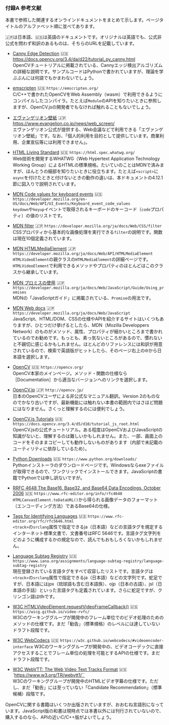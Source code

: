### 付録A 参考文献

本書で参照した関連するオンラインドキュメントをまとめて示します。ページタイトルのアルファベット順に並べてあります。

🇯🇵は日本語、🇺🇸は英語のドキュメントです。オリジナルは英語でも、公式非公式を問わず和訳のあるものは、そちらのURLを記載しています。

<!-- 国旗絵文字は絵文字コード2つからなる。Sublime Text 3 ではまだ対応していないが、ブラウザなら OK。🇯🇵 U+1F1EF U+1F1F5 🇺🇸 U+1F1FA U+1F1F8 -->

- [Canny Edge Detection](https://docs.opencv.org/3.4/da/d22/tutorial_py_canny.html "LINK") 🇺🇸 https://docs.opencv.org/3.4/da/d22/tutorial_py_canny.html  
OpenCVチュートリアルに掲載されている、Cannyエッジ検出アルゴリズムの詳細な説明です。サンプルコードはPythonで書かれていますが、理論を学ぶぶんには何語でもかまわないでしょう。

- [emscripten](https://emscripten.org/ "LINK") 🇺🇸 `https://emscripten.org/`  
C/C++で書かれたOpenCVをWeb Assembly（wasm）で利用できるようにコンパイルしたコンパイラ。たとえば`Module`のAPIを知りたいときに参照しますが、OpenCV.jsの開発者でもなければ触れることもないでしょう。

- [エヴァンゲリオン壁紙](https://www.evangelion.co.jp/news/web_screen/ "LINK") 🇯🇵 https://www.evangelion.co.jp/news/web_screen/  
エヴァンゲリオン公式が提供する、Web会議などで利用できる「エヴァンゲリオン壁紙」です。なお、「個人的利用を目的として提供しています。商業利用、企業宣伝等には利用できません」。

- [HTML Living Standard](https://html.spec.whatwg.org/ "LINK") 🇺🇸 `https://html.spec.whatwg.org/`  
Web技術を開発するWHATWG（Web Hypertext Application Technology Working Group）によるHTMLの標準規格。たいていのことはMDNで済みますが、ほんとうの細部を知りたいときに役立ちます。たとえば`<script>`に`async`を付けたときと付けないときの動作の違いは、本ドキュメントの4.12.1節に図入りで説明されています。

- [MDN Code values for keyboard events](https://developer.mozilla.org/en-US/docs/Web/API/UI_Events/Keyboard_event_code_values) 🇺🇸 `https://developer.mozilla.org/en-US/docs/Web/API/UI_Events/Keyboard_event_code_values`  
`keydown`や`keyup`イベントで取得されるキーボードのキーコード（`code`プロパティ）の値のリストです。

- [MDN filter](https://developer.mozilla.org/ja/docs/Web/CSS/filter) 🇯🇵 `https://developer.mozilla.org/ja/docs/Web/CSS/filter`  
CSSプロパティから基本的な画像処理を実行できる`filter`の説明です。関数は現在10個定義されています。  

- [MDN HTMLMediaElement](https://developer.mozilla.org/ja/docs/Web/API/HTMLMediaElement) 🇯🇵 `https://developer.mozilla.org/ja/docs/Web/API/HTMLMediaElement`  
`HTMLVideoElement`の親クラスの`HTMLMediaElement`の詳細ページです。`HTMLVideoElement`で利用できるメソッドやプロパティのほとんどはこのクラスから継承しています。

- [MDN プロミスの使用](https://developer.mozilla.org/ja/docs/Web/JavaScript/Guide/Using_promises "LINK") 🇯🇵 `https://developer.mozilla.org/ja/docs/Web/JavaScript/Guide/Using_promises`  
MDNの「JavaScriptガイド」に掲載されている、`Promise`の用法です。

<!-- 地球マーク 🌐 は U+1F310 -->
- [MDN Web docs](https://developer.mozilla.org/ja/docs/Web/JavaScript "LINK") 🇯🇵 `https://developer.mozilla.org/ja/docs/Web/JavaScript`  
JavaScript、HTML/DOM、CSSの仕様やAPIを紹介するサイトはいくつもありますが、ひとつだけ挙げるとしたら、MDN（Mozilla Developpers Network）のものがメソッド、属性、プロパティが細かいところまで書かれているのでお勧めです。もっとも、素っ気ないところがあるので、慣れないと不親切に感じるかもしれません。ほとんどのリファレンスには和訳が用意されているので、検索で英語版がヒットしたら、そのページ右上の🌐から日本語を選択します。

- [OpenCV](https://opencv.org/ "LINK") 🇺🇸 `https://opencv.org/`  
OpenCV本家のメインページ。メソッド・関数の仕様なら［Documentation］から適当なバージョンへのリンクを選択します。

- [OpenCV.jp](http://opencv.jp/ "LINK") 🇯🇵 `http://opencv.jp/`  
日本のOpenCVユーザによる非公式なマニュアル翻訳。Version 2のものなのでかなり古いですが、最新機能には触れない本書の範囲内ではさほど問題にはなりません。さくっと理解するのには便利でしょう。

- [OpenCV.js Tutorials](https://docs.opencv.org/3.4/d5/d10/tutorial_js_root.html "LINK") 🇺🇸 `https://docs.opencv.org/3.4/d5/d10/tutorial_js_root.html`  
OpenCV.jsの公式チュートリアル。ある程度はOpenCVおよびJavaScriptの知識がないと、理解するのは難しいかもしれません。また、一部、画面上のコードをそのままコピーしても動作しないものがあります（内部で未記載のユーティリティに依存しているため）。

- [Python Downloads](https://www.python.org/downloads/ "LINK") 🇺🇸 `https://www.python.org/downloads/`  
Pythonインストーラのダウンロードページです。Windowsならexeファイルが取得できるので、ワンクリックでインストールできます。JavaScriptの書籍でPythonでは申し訳ないですが。

- [RRFC 4648 The Base16, Base32, and Base64 Data Encodings, October 2006](https://www.rfc-editor.org/info/rfc4648 "LINK") 🇺🇸 `https://www.rfc-editor.org/info/rfc4648`  
`HTMLCanvasElement.toDataURL()`から得られる画像データのフォーマット（エンコーディング方法）であるBase64の仕様。

- [Tags for Identifying Languages](https://www.rfc-editor.org/rfc/rfc5646.html) 🇺🇸 `https://www.rfc-editor.org/rfc/rfc5646.html`  
`<track>`の`srclang`属性で指定できるja（日本語）などの言語タグを規定するインターネット標準文書で、文書番号はRFC 5646です。言語タグ文字列をどのように構成するかの規定なので、読んでもおもしろくないかもしれません。

- [Language Subtag Registry](https://www.iana.org/assignments/language-subtag-registry/language-subtag-registry) 🇺🇸 `https://www.iana.org/assignments/language-subtag-registry/language-subtag-registry`  
現在登録されている言語タグをすべて収容したリストです。言語タグは`<track>`の`srclang`属性で指定できるja（日本語）などの文字列です。蛇足ですが、日本語にはjpx（琉球語も含む日本語族）、ojp（日本の古語）、jsl（日本語の手話）といった言語タグも定義されています。さらに蛇足ですが、クリンゴン語はtlhです。

- [W3C HTMLVideoElement.requestVideoFrameCallback()](https://wicg.github.io/video-rvfc/ "LINK") 🇺🇸 `https://wicg.github.io/video-rvfc/`  
W3Cのワーキンググループが開発中のフレーム単位でのビデオ処理のためのメソッドの仕様です。まだ「勧告」（標準規格）のレベルには達していないドラフト段階です。

- [W3C WebCodecs](https://w3c.github.io/webcodecs/ "LINK") 🇺🇸 `https://w3c.github.io/webcodecs/#videoencoder-interface`
W3Cのワーキンググループが開発中の、ビデオコーデックに直接アクセスすることでフレーム単位の処理を可能とするAPIの仕様です。まだドラフト段階です。

- [W3C WebVTT: The Web Video Text Tracks Format](https://www.w3.org/TR/webvtt1/ "LINK") 🇺🇸 `https://www.w3.org/TR/webvtt1/``  
W3Cのワーキンググループが開発中のHTMLビデオ字幕の仕様です。ただし、まだ「勧告」には至っていない「Candidate Recommendation」（標準候補）段階です。

OpenCVに関する書籍はいくつか出版されていますが、おおむね言語別になっています。JavaScript版の和書は現時点では本書以外には刊行されていないので、購入するのなら、APIの近いC/C++版がよいでしょう。

